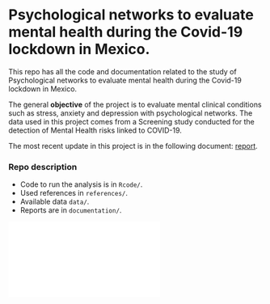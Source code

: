 # Psychological networks to evaluate mental health during the Covid-19 lockdown in Mexico.  

This repo has all the code and documentation related to the study of Psychological networks to evaluate mental health during the Covid-19 lockdown in Mexico.  

The general **objective** of the project is to evaluate mental clinical conditions such as stress, anxiety and depression with psychological networks. The data used in this project comes from a Screening study conducted for the detection of Mental Health risks linked to COVID-19.

The most recent update in this project is in the following document: [report](https://github.com/ElenaVillano/mental_networks/blob/main/documentation/reporte.pdf).

### Repo description

- Code to run the analysis is in `Rcode/`.
- Used references in `references/`.
- Available data `data/`.
- Reports are in `documentation/`.


![](documentation/images/net_todo.pdf)
